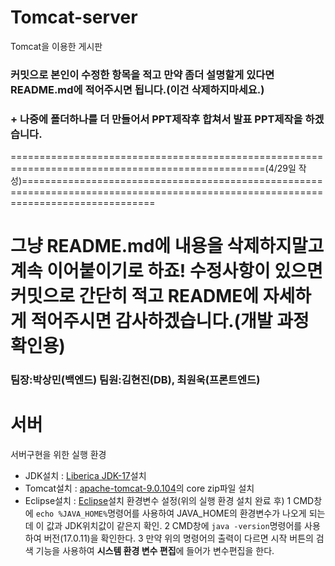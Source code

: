 # Tomcat-server
Tomcat을 이용한 게시판

### 커밋으로 본인이 수정한 항목을 적고 만약 좀더 설명할게 있다면 README.md에 적어주시면 됩니다.(이건 삭제하지마세요.)
### + 나중에 폴더하나를 더 만들어서 PPT제작후 합쳐서 발표 PPT제작을 하겠습니다.
==================================================================================================(4/29일 작성)===================================================================================================================================

# 그냥 README.md에 내용을 삭제하지말고 계속 이어붙이기로 하죠! 수정사항이 있으면 커밋으로 간단히 적고 README에 자세하게 적어주시면 감사하겠습니다.(개발 과정 확인용)

### 팀장:박상민(백엔드)   팀원:김현진(DB), 최원욱(프론트엔드)

# 서버
서버구현을 위한 실행 환경
- JDK설치 : [Liberica JDK-17](https://bell-sw.com/pages/downloads/#jdk-17-lts)설치
- Tomcat설치 : [apache-tomcat-9.0.104](https://tomcat.apache.org/download-90.cgi)의 core zip파일 설치
- Eclipse설치 : [Eclipse](https://www.eclipse.org/downloads/)설치
환경변수 설정(위의 실행 환경 설치 완료 후)
1 CMD창에 `echo %JAVA_HOME%`명령어를 사용하여 JAVA_HOME의 환경변수가 나오게 되는데 이 값과 JDK위치값이 같은지 확인.
2 CMD창에 `java -version`명령어를 사용하여 버전(17.0.11)을 확인한다.
3 만약 위의 명령어의 출력이 다르면 시작 버튼의 검색 기능을 사용하여 **시스템 환경 변수 편집**에 들어가 변수편집을 한다.
